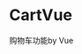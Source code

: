 # CartVue
<a target="_blank" src="https://zhuangfeilong.github.io/CartVue/cart.html">购物车功能by Vue</a>
